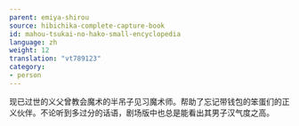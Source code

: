 ```yaml
---
parent: emiya-shirou
source: hibichika-complete-capture-book
id: mahou-tsukai-no-hako-small-encyclopedia
language: zh
weight: 12
translation: "vt789123"
category:
- person
---
```


现已过世的义父曾教会魔术的半吊子见习魔术师。帮助了忘记带钱包的笨蛋们的正义伙伴。不论听到多过分的话语，剧场版中也总是能看出其男子汉气度之高。
